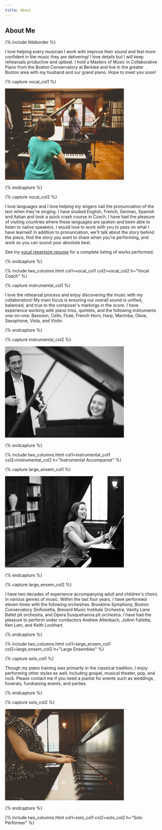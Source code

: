 ```yaml
---
title: About
---
```


## About Me

{% include titleborder %}

I love helping every musician I work with improve their sound and feel more confident in the music they are delivering! I love details but I will keep rehearsals productive and upbeat. I hold a Masters of Music in Collaborative Piano from the Boston Conservatory at Berklee and live in the greater Boston area with my husband and our grand piano. Hope to meet you soon!

{% capture vocal_col1 %}

![Vocal Coach](/assets/images/IMG_0144-393x300.jpg)

{% endcapture %}

{% capture vocal_col2 %}

I love languages and I love helping my singers nail the pronunciation of the text when they're singing. I have studied English, French, German, Spanish and Italian and took a quick crash course in Czech. I have had the pleasure of visiting countries where these languages are spoken and been able to listen to native speakers. I would love to work with you to pass on what I have learned! In addition to pronunciation, we'll talk about the story behind the piece, find the story you want to share when you're performing, and work so you can sound your absolute best.

See my [vocal repertoire resume](vocal_rep) for a complete listing of works performed.

{% endcapture %}

{% include two_columns.html
   col1=vocal_col1 col2=vocal_col2
   h="Vocal Coach"
%}


{% capture instrumental_col1 %}

I love the rehearsal process and enjoy discovering the music with my collaborators! My main focus is ensuring our overall sound is unified, balanced, and true to the composer's markings in the score. I have experience working with piano trios, quintets, and the following instruments one-on-one: Bassoon, Cello, Flute, French Horn, Harp, Marimba, Oboe, Saxophone, Viola, and Violin. 

{% endcapture %}

{% capture instrumental_col2 %}

![Instrumental Accompanist](/assets/images/IMG_1034_BW-e1534030367934-393x300.jpg)

{% endcapture %}

{% include two_columns.html
   col1=instrumental_col1
   col2=instrumental_col2
   h="Instrumental Accompanist"
%}


{% capture large_ensem_col1 %}

![Large Ensembles](/assets/images/IMG_0046-393x300.jpg)

{% endcapture %}

{% capture large_ensem_col2 %}

I have two decades of experience accompanying adult and children's choirs in various genres of music. Within the last four years, I have performed eleven times with the following orchestras: Brookline Symphony, Boston Conservatory Sinfonietta, Brevard Music Institute Orchestra, Vanity Lane Ballet pit orchestra, and Opera Susquehanna pit orchestra. I have had the pleasure to perform under conductors Andrew Altenbach, JoAnn Falletta, Ken Lam, and Keith Lockhart.

{% endcapture %}

{% include two_columns.html
   col1=large_ensem_col1
   col2=large_ensem_col2
   h="Large Ensembles"
%}


{% capture solo_col1 %}

Though my piano training was primarily in the classical tradition, I enjoy performing other styles as well, including gospel, musical theater, pop, and rock. Please contact me if you need a pianist for events such as weddings, funerals, fundraising events, and parties.

{% endcapture %}

{% capture solo_col2 %}

![Solo Performer](/assets/images/IMG_0319-393x300.jpg)

{% endcapture %}

{% include two_columns.html
   col1=solo_col1
   col2=solo_col2
   h="Solo Performer"
%}
